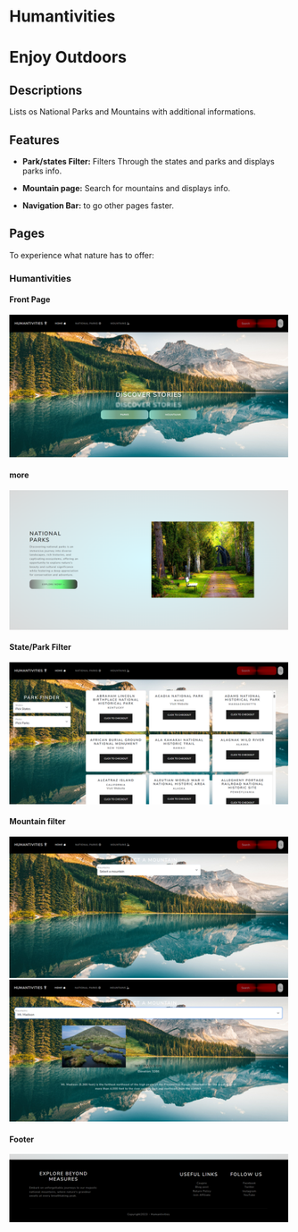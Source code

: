 # Humantivities

# Enjoy Outdoors

## Descriptions
Lists os National Parks and Mountains with additional informations.

## Features
- **Park/states Filter:** Filters Through the states and parks and displays parks info.

- **Mountain page:** Search for mountains and displays info.

- **Navigation Bar:** to go other pages faster.


## Pages
To experience what nature has to offer:


### Humantivities
#### Front Page
<img
  src="./imgReadME/page1.png"
  alt="Alt text"
  title="Optional title"
  style="display: inline-block; margin: 0 auto; max-width: 500px">
  #### more 
  <img
  src="./imgReadME/page2.png"
  alt="Alt text"
  title="Optional title"
  style="display: inline-block; margin: 0 auto; max-width: 500px">
  #### State/Park Filter
   <img
  src="./imgReadME/page3.png"
  alt="Alt text"
  title="Optional title"
  style="display: inline-block; margin: 0 auto; max-width: 500px">
  #### Mountain filter
   <img
  src="./imgReadME/page4.png"
  alt="Alt text"
  title="Optional title"
  style="display: inline-block; margin: 0 auto; max-width: 500px">
 <img
  src="./imgReadME/page5.png"
  alt="Alt text"
  title="Optional title"
  style="display: inline-block; margin: 0 auto; max-width: 500px">
  #### Footer
<img
  src="./imgReadME/page6.png"
  alt="Alt text"
  title="Optional title"
  style="display: inline-block; margin: 0 auto; max-width: 500px">


